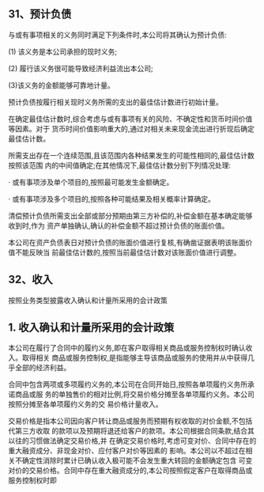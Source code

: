 ## 31、预计负债

与或有事项相关的义务同时满足下列条件时,本公司将其确认为预计负债:

(1) 该义务是本公司承担的现时义务;

(2) 履行该义务很可能导致经济利益流出本公司;

(3)该义务的金额能够可靠地计量。

预计负债按履行相关现时义务所需的支出的最佳估计数进行初始计量。

在确定最佳估计数时,综合考虑与或有事项有关的风险、不确定性和货币时间价值等因素。对于 货币时间价值影响重大的,通过对相关未来现金流出进行折现后确定最佳估计数。

所需支出存在一个连续范围,且该范围内各种结果发生的可能性相同的,最佳估计数按照该范围 内的中间值确定;在其他情况下,最佳估计数分别下列情况处理:

· 或有事项涉及单个项目的,按照最可能发生金额确定。

· 或有事项涉及多个项目的,按照各种可能结果及相关概率计算确定。

清偿预计负债所需支出全部或部分预期由第三方补偿的,补偿金额在基本确定能够收到时,作为 资产单独确认,确认的补偿金额不超过预计负债的账面价值。

本公司在资产负债表日对预计负债的账面价值进行复核,有确凿证据表明该账面价值不能反映当 前最佳估计数的,按照当前最佳估计数对该账面价值进行调整。

## 32、收入

按照业务类型披露收入确认和计量所采用的会计政策

## 1. 收入确认和计量所采用的会计政策

本公司在履行了合同中的履约义务,即在客户取得相关商品或服务控制权时确认收入。取得相关 商品或服务控制权,是指能够主导该商品或服务的使用并从中获得几乎全部的经济利益。

合同中包含两项或多项履约义务的,本公司在合同开始日,按照各单项履约义务所承诺商品或服 务的单独售价的相对比例,将交易价格分摊至各单项履约义务。本公司按照分摊至各单项履约义务的交 易价格计量收入。

交易价格是指本公司因向客户转让商品或服务而预期有权收取的对价金额,不包括代第三方收取 的款项以及预期将退还给客户的款项。本公司根据合同条款,结合其以往的习惯做法确定交易价格,并 在确定交易价格时,考虑可变对价、合同中存在的重大融资成分、非现金对价、应付客户对价等因素的 影响。本公司以不超过在相关不确定性消除时累计已确认收入极可能不会发生重大转回的金额确定包含 可变对价的交易价格。合同中存在重大融资成分的,本公司按照假定客户在取得商品或服务控制权时即